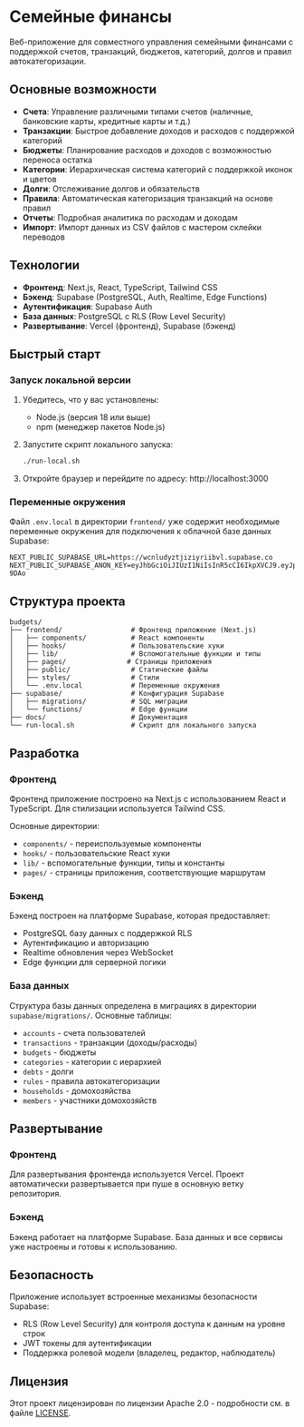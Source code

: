 # Семейные финансы

Веб-приложение для совместного управления семейными финансами с поддержкой счетов, транзакций, бюджетов, категорий, долгов и правил автокатегоризации.

## Основные возможности

- **Счета**: Управление различными типами счетов (наличные, банковские карты, кредитные карты и т.д.)
- **Транзакции**: Быстрое добавление доходов и расходов с поддержкой категорий
- **Бюджеты**: Планирование расходов и доходов с возможностью переноса остатка
- **Категории**: Иерархическая система категорий с поддержкой иконок и цветов
- **Долги**: Отслеживание долгов и обязательств
- **Правила**: Автоматическая категоризация транзакций на основе правил
- **Отчеты**: Подробная аналитика по расходам и доходам
- **Импорт**: Импорт данных из CSV файлов с мастером склейки переводов

## Технологии

- **Фронтенд**: Next.js, React, TypeScript, Tailwind CSS
- **Бэкенд**: Supabase (PostgreSQL, Auth, Realtime, Edge Functions)
- **Аутентификация**: Supabase Auth
- **База данных**: PostgreSQL с RLS (Row Level Security)
- **Развертывание**: Vercel (фронтенд), Supabase (бэкенд)

## Быстрый старт

### Запуск локальной версии

1. Убедитесь, что у вас установлены:
   - Node.js (версия 18 или выше)
   - npm (менеджер пакетов Node.js)

2. Запустите скрипт локального запуска:
   ```bash
   ./run-local.sh
   ```

3. Откройте браузер и перейдите по адресу: http://localhost:3000

### Переменные окружения

Файл `.env.local` в директории `frontend/` уже содержит необходимые переменные окружения для подключения к облачной базе данных Supabase:

```
NEXT_PUBLIC_SUPABASE_URL=https://wcnludyztjiziyriibvl.supabase.co
NEXT_PUBLIC_SUPABASE_ANON_KEY=eyJhbGciOiJIUzI1NiIsInR5cCI6IkpXVCJ9.eyJpc3MiOiJzdXBhYmFzZSIsInJlZiI6Indjbmx1ZHl6dGppeml5cmlpYnZsIiwicm9sZSI6ImFub24iLCJpYXQiOjE3NTkwNjI3NzgsImV4cCI6MjA3NDYzODc3OH0.1BmV2kqvlvkcObrL6q3785b3fLfmqQwUmj2MrY-9DAo
```

## Структура проекта

```
budgets/
├── frontend/                 # Фронтенд приложение (Next.js)
│   ├── components/           # React компоненты
│   ├── hooks/                # Пользовательские хуки
│   ├── lib/                  # Вспомогательные функции и типы
│   ├── pages/               # Страницы приложения
│   ├── public/               # Статические файлы
│   ├── styles/               # Стили
│   └── .env.local            # Переменные окружения
├── supabase/                 # Конфигурация Supabase
│   ├── migrations/           # SQL миграции
│   └── functions/            # Edge функции
├── docs/                     # Документация
└── run-local.sh              # Скрипт для локального запуска
```

## Разработка

### Фронтенд

Фронтенд приложение построено на Next.js с использованием React и TypeScript. Для стилизации используется Tailwind CSS.

Основные директории:
- `components/` - переиспользуемые компоненты
- `hooks/` - пользовательские React хуки
- `lib/` - вспомогательные функции, типы и константы
- `pages/` - страницы приложения, соответствующие маршрутам

### Бэкенд

Бэкенд построен на платформе Supabase, которая предоставляет:
- PostgreSQL базу данных с поддержкой RLS
- Аутентификацию и авторизацию
- Realtime обновления через WebSocket
- Edge функции для серверной логики

### База данных

Структура базы данных определена в миграциях в директории `supabase/migrations/`. Основные таблицы:
- `accounts` - счета пользователей
- `transactions` - транзакции (доходы/расходы)
- `budgets` - бюджеты
- `categories` - категории с иерархией
- `debts` - долги
- `rules` - правила автокатегоризации
- `households` - домохозяйства
- `members` - участники домохозяйств

## Развертывание

### Фронтенд

Для развертывания фронтенда используется Vercel. Проект автоматически развертывается при пуше в основную ветку репозитория.

### Бэкенд

Бэкенд работает на платформе Supabase. База данных и все сервисы уже настроены и готовы к использованию.

## Безопасность

Приложение использует встроенные механизмы безопасности Supabase:
- RLS (Row Level Security) для контроля доступа к данным на уровне строк
- JWT токены для аутентификации
- Поддержка ролевой модели (владелец, редактор, наблюдатель)

## Лицензия

Этот проект лицензирован по лицензии Apache 2.0 - подробности см. в файле [LICENSE](LICENSE).